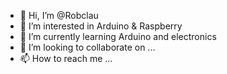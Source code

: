 - 👋 Hi, I’m @Robclau
- 👀 I’m interested in Arduino & Raspberry
- 🌱 I’m currently learning Arduino and electronics
- 💞️ I’m looking to collaborate on ...
- 📫 How to reach me ...

<!---
Robclau/Robclau is a ✨ special ✨ repository because its `README.md` (this file) appears on your GitHub profile.
You can click the Preview link to take a look at your changes.
--->

